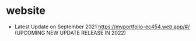 # website

- Latest Update on September 2021
  https://myportfolio-ec454.web.app/#/ (UPCOMING NEW UPDATE RELEASE IN 2022)
